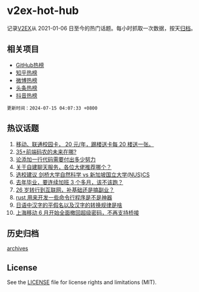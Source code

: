 # v2ex-hot-hub

 记录[V2EX](https://www.v2ex.com/)从 2021-01-06 日至今的热门话题。每小时抓取一次数据，按天[归档](archives)。
 
 ## 相关项目

- [GitHub热榜](https://github.com/snaildev/github-hot-hub)
- [知乎热榜](https://github.com/snaildev/zhihu-hot-hub)
- [微博热榜](https://github.com/snaildev/weibo-hot-hub)
- [头条热榜](https://github.com/snaildev/toutiao-hot-hub)
- [抖音热榜](https://github.com/snaildev/douyin-hot-hub)


 `更新时间：2024-07-15 04:07:33 +0800`

## 热议话题

1. [移动、联通校园卡， 20 元/年，踢楼送卡每 20 楼送一张。](https://www.v2ex.com/t/1057218)
1. [35+前端码农的未来在哪?](https://www.v2ex.com/t/1057144)
1. [论添加一行代码需要付出多少努力](https://www.v2ex.com/t/1057143)
1. [关于自建聊天服务，各位大佬推荐哪个？](https://www.v2ex.com/t/1057208)
1. [选校建议 剑桥大学自然科学 vs 新加坡国立大学(NUS)CS](https://www.v2ex.com/t/1057189)
1. [去年毕业，要连续加班 3 个多月，该不该跑？](https://www.v2ex.com/t/1057234)
1. [26 岁转行到互联网，补基础还是搞副业？](https://www.v2ex.com/t/1057164)
1. [rust 用来开发一些命令行程序是不是神器](https://www.v2ex.com/t/1057211)
1. [日语中汉字的平假名以及汉字的转换规律是啥](https://www.v2ex.com/t/1057221)
1. [上海移动 6 月开始全面撤回超级密码，不再支持桥接](https://www.v2ex.com/t/1057150)

## 历史归档

[archives](archives)

## License

See the [LICENSE](LICENSE) file for license rights and limitations (MIT).
